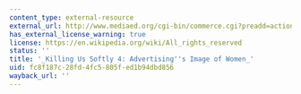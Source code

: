 ```yaml
---
content_type: external-resource
external_url: http://www.mediaed.org/cgi-bin/commerce.cgi?preadd=action&key=241
has_external_license_warning: true
license: https://en.wikipedia.org/wiki/All_rights_reserved
status: ''
title: '_Killing Us Softly 4: Advertising''s Image of Women_'
uid: fc8f187c-28fd-4fc5-805f-ed1b94dbd856
wayback_url: ''
---
```

